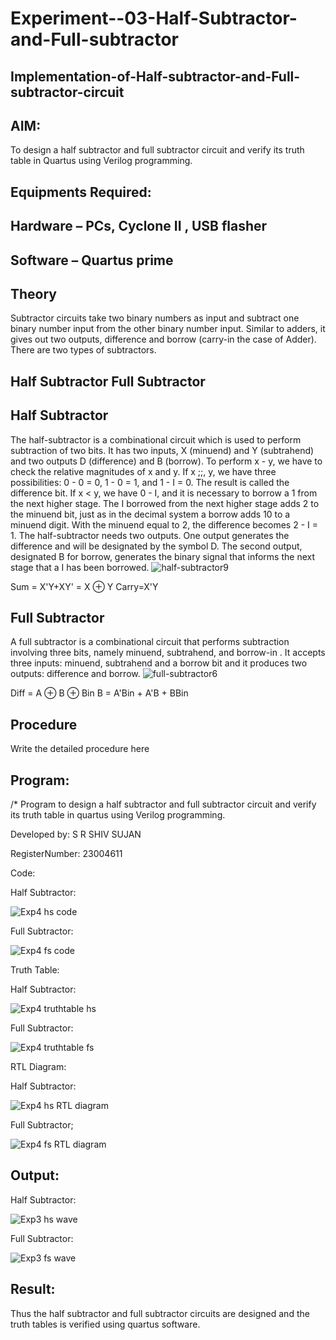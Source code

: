 # Experiment--03-Half-Subtractor-and-Full-subtractor
## Implementation-of-Half-subtractor-and-Full-subtractor-circuit
## AIM:
To design a half subtractor and full subtractor circuit and verify its truth table in Quartus using Verilog programming.

## Equipments Required:
## Hardware – PCs, Cyclone II , USB flasher
## Software – Quartus prime
## Theory
Subtractor circuits take two binary numbers as input and subtract one binary number input from the other binary number input. Similar to adders, it gives out two outputs, difference and borrow (carry-in the case of Adder). There are two types of subtractors.

## Half Subtractor Full Subtractor
## Half Subtractor
The half-subtractor is a combinational circuit which is used to perform subtraction of two bits. It has two inputs, X (minuend) and Y (subtrahend) and two outputs D (difference) and B (borrow). To perform x - y, we have to check the relative magnitudes of x and y. If x ;;, y, we have three possibilities: 0 - 0 = 0, 1 - 0 = 1, and 1 - I = 0. The result is called the difference bit. If x < y, we have 0 - I, and it is necessary to borrow a 1 from the next higher stage. The I borrowed from the next higher stage adds 2 to the minuend bit, just as in the decimal system a borrow adds 10 to a minuend digit. With the minuend equal to 2, the difference becomes 2 - I = 1. The half-subtractor needs two outputs. One output generates the difference and will be designated by the symbol D. The second output, designated B for borrow, generates the binary signal that informs the next stage that a I has been borrowed.
![half-subtractor9](https://user-images.githubusercontent.com/36288975/166112538-58c3bc7c-ee5d-4e6a-ac8d-8e8328efe27a.png)


Sum = X'Y+XY' = X ⊕ Y
Carry=X'Y

## Full Subtractor
A full subtractor is a combinational circuit that performs subtraction involving three bits, namely minuend, subtrahend, and borrow-in . It accepts three inputs: minuend, subtrahend and a borrow bit and it produces two outputs: difference and borrow. 
![full-subtractor6](https://user-images.githubusercontent.com/36288975/166112541-24c68359-3de8-4674-ae22-8272ffc385ed.png)


Diff = A ⊕ B ⊕ Bin B = A'Bin + A'B + BBin

## Procedure



Write the detailed procedure here 


## Program:
/*
Program to design a half subtractor and full subtractor circuit and verify its truth table in quartus using Verilog programming.

Developed by: S R SHIV SUJAN

RegisterNumber:  23004611

Code:

Half Subtractor:

![Exp4 hs code](https://github.com/shivsujan/Experiment--03-Half-Subtractor-and-Full-subtractor/assets/145633245/c0a03315-b438-437a-93fc-8716762c5a02)

Full Subtractor:

![Exp4 fs code](https://github.com/shivsujan/Experiment--03-Half-Subtractor-and-Full-subtractor/assets/145633245/1ace6df4-dbe5-4d8e-ac6f-0334ee64ab09)


Truth Table:

Half Subtractor:

![Exp4 truthtable hs](https://github.com/shivsujan/Experiment--03-Half-Subtractor-and-Full-subtractor/assets/145633245/f4a101dd-038b-43ce-96fc-3460a64fcdde)

Full Subtractor:

![Exp4 truthtable fs](https://github.com/shivsujan/Experiment--03-Half-Subtractor-and-Full-subtractor/assets/145633245/f6c3987f-5224-4b10-b45e-8360261c0c0f)

RTL Diagram:

Half Subtractor:

![Exp4 hs RTL diagram](https://github.com/shivsujan/Experiment--03-Half-Subtractor-and-Full-subtractor/assets/145633245/be48a0f0-2a16-4996-bae1-0c895b1ca8e6)

Full Subtractor;

![Exp4 fs RTL diagram](https://github.com/shivsujan/Experiment--03-Half-Subtractor-and-Full-subtractor/assets/145633245/2ece1d3f-e715-49fb-9602-5ea8f83330a9)

## Output:

Half Subtractor:

![Exp3 hs wave](https://github.com/shivsujan/Experiment--03-Half-Subtractor-and-Full-subtractor/assets/145633245/e9ddd290-2aa3-49fa-8e13-15c8dbc95eb2)

Full Subtractor:

![Exp3 fs wave](https://github.com/shivsujan/Experiment--03-Half-Subtractor-and-Full-subtractor/assets/145633245/575831d4-c90a-47f6-9c54-536978f85d47)






## Result:
Thus the half subtractor and full subtractor circuits are designed and the truth tables is verified using quartus software.
